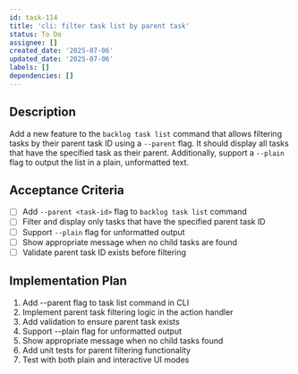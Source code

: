 ```yaml
---
id: task-114
title: 'cli: filter task list by parent task'
status: To Do
assignee: []
created_date: '2025-07-06'
updated_date: '2025-07-06'
labels: []
dependencies: []
---
```


## Description
Add a new feature to the `backlog task list` command that allows filtering tasks by their parent task ID using a `--parent` flag. It should display all tasks that have the specified task as their parent. Additionally, support a `--plain` flag to output the list in a plain, unformatted text.

## Acceptance Criteria

- [ ] Add `--parent <task-id>` flag to `backlog task list` command
- [ ] Filter and display only tasks that have the specified parent task ID
- [ ] Support `--plain` flag for unformatted output
- [ ] Show appropriate message when no child tasks are found
- [ ] Validate parent task ID exists before filtering

## Implementation Plan

1. Add --parent flag to task list command in CLI
2. Implement parent task filtering logic in the action handler
3. Add validation to ensure parent task exists
4. Support --plain flag for unformatted output
5. Show appropriate message when no child tasks found
6. Add unit tests for parent filtering functionality
7. Test with both plain and interactive UI modes
